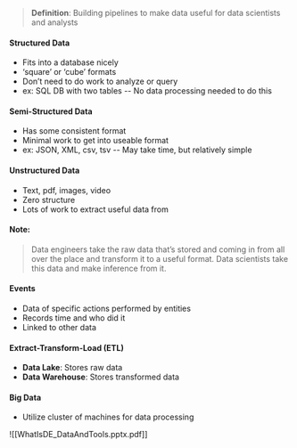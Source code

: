 >**Definition**: Building pipelines to make data useful for data scientists and analysts
#### Structured Data
- Fits into a database nicely
- ‘square’ or ‘cube’ formats
- Don’t need to do work to analyze or query
- ex: SQL DB with two tables -- No data processing needed to do this
#### Semi-Structured Data
- Has some consistent format
- Minimal work to get into useable format
- ex: JSON, XML, csv, tsv -- May take time, but relatively simple
#### Unstructured Data
- Text, pdf, images, video
- Zero structure
- Lots of work to extract useful data from
#### Note:
>Data engineers take the raw data that’s stored and coming in from all over the place and transform it to a useful format. Data scientists take this data and make inference from it.
#### Events
- Data of specific actions performed by entities
- Records time and who did it
- Linked to other data
#### Extract-Transform-Load (ETL)
- **Data Lake**: Stores raw data
- **Data Warehouse**: Stores transformed data
#### Big Data
- Utilize cluster of machines for data processing

![[WhatIsDE_DataAndTools.pptx.pdf]]